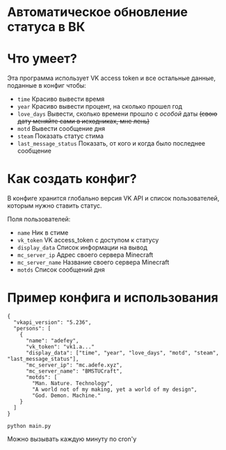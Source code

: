 # Автоматическое обновление статуса в ВК


# Что умеет?

Эта программа использует VK access token и все остальные данные, поданные в конфиг чтобы:

- `time` Красиво вывести время
- `year` Красиво вывести процент, на сколько прошел год
- `love_days` Вывести, сколько времени прошло с *особой* даты ~~(свою дату меняйте сами в исходниках, мне лень)~~
- `motd` Вывести сообщение дня
- `steam` Показать статус стима
- `last_message_status` Показать, от кого и когда было последнее сообщение

# Как создать конфиг?

В конфиге хранится глобально версия VK API и список пользователей, которым нужно ставить статус.

Поля пользователей:

- `name` Ник в стиме
- `vk_token` VK access_token с доступом к статусу
- `display_data` Список информации на вывод
- `mc_server_ip` Адрес своего сервера Minecraft
- `mc_server_name` Название своего сервера Minecraft
- `motds` Список сообщений дня

# Пример конфига и использования

```
{
  "vkapi_version": "5.236",
  "persons": [
    {
      "name": "adefey",
      "vk_token": "vk1.a..."
      "display_data": ["time", "year", "love_days", "motd", "steam", "last_message_status"],
      "mc_server_ip": "mc.adefe.xyz",
      "mc_server_name": "BMSTUCraft",
      "motds": [
        "Man. Nature. Technology",
        "A world not of my making, yet a world of my design",
        "God. Demon. Machine."
    }
  ]
}
```

```
python main.py
```

Можно вызывать каждую минуту по cron'y